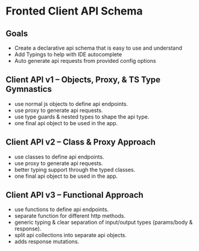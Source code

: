 # Fronted Client API Schema

## Goals

- Create a declarative api schema that is easy to use and understand
- Add Typings to help with IDE autocomplete
- Auto generate api requests from provided config options

## Client API v1 – Objects, Proxy, & TS Type Gymnastics

- use normal js objects to define api endpoints.
- use proxy to generate api requests.
- use type guards & nested types to shape the api type.
- one final api object to be used in the app.

## Client API v2 – Class & Proxy Approach

- use classes to define api endpoints.
- use proxy to generate api requests.
- better typing support through the typed classes.
- one final api object to be used in the app.

## Client API v3 – Functional Approach

- use functions to define api endpoints.
- separate function for different http methods.
- generic typing & clear separation of input/output types (params/body & response).
- split api collections into separate api objects.
- adds response mutations.
